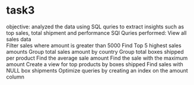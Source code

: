 # task3
objective:
analyzed the data using SQL quries to extract insights such as top sales, total shipment and performance
SQl Quries performed:
View all sales data  
Filter sales where amount is greater than 5000
Find Top 5 highest sales amounts
Group total sales amount by country
Group total boxes shipped per product
Find the average sale amount
Find the sale with the maximum amount
Create a view for top products by boxes shipped
Find sales with NULL box shipments
Optimize queries by creating an index on the amount column

